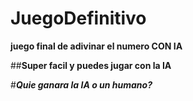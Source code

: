 # JuegoDefinitivo

**juego final de adivinar el numero CON IA**


##**Super facil y puedes jugar con la IA**


#***Quie ganara la IA o un humano?***
